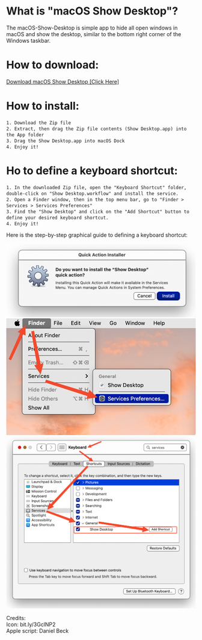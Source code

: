 # What is "macOS Show Desktop"?
The macOS-Show-Desktop is simple app to hide all open windows in macOS and show the desktop, similar to the bottom right corner of the Windows taskbar.

# How to download:
<a href="https://github.com/YoosefDoost/macOS-Show-Desktop/releases">Download macOS Show Desktop [Click Here]</a> 

# How to install:

    1. Download the Zip file
    2. Extract, then drag the Zip file contents (Show Desktop.app) into the App folder
    3. Drag the Show Desktop.app into macOS Dock
    4. Enjoy it!

# Ho to define a keyboard shortcut:

    1. In the downloaded Zip file, open the "Keyboard Shortcut" folder, double-click on "Show Desktop.workflow" and install the service.
    2. Open a Finder window, then in the top menu bar, go to "Finder > Services > Services Preferences"
    3. Find the "Show Desktop" and click on the "Add Shortcut" button to define your desired keyboard shortcut.
    4. Enjoy it!

Here is the step-by-step graphical guide to defining a keyboard shortcut:

<img src="https://raw.githubusercontent.com/Yoosefdoost/macOS-Show-Desktop/main/Images/Keyboard%20Shortcut%20%5BTutorial%5D/1.%20Install%20the%20Service.png">

<img src="https://raw.githubusercontent.com/Yoosefdoost/macOS-Show-Desktop/main/Images/Keyboard%20Shortcut%20%5BTutorial%5D/2.%20Go%20to%20Services%20Preferences.jpg">

<img src="https://raw.githubusercontent.com/Yoosefdoost/macOS-Show-Desktop/main/Images/Keyboard%20Shortcut%20%5BTutorial%5D/3.%20Define%20a%20Keyboard%20Shortcut.png">


Credits:<br/>
Icon: bit.ly/3GclNP2 <br/>
Apple script: Daniel Beck
